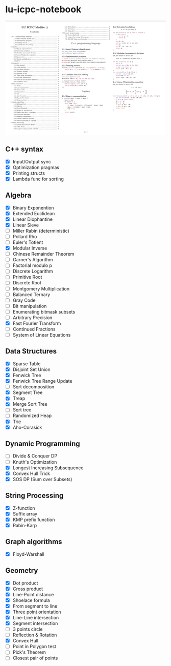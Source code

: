 # lu-icpc-notebook

![screenshot](assets/ss_20240307.png)


## C++ syntax

- [X] Input/Output sync
- [X] Optimization pragmas
- [X] Printing structs
- [X] Lambda func for sorting

## Algebra

- [X] Binary Exponention
- [X] Extended Euclidean
- [X] Linear Diophantine
- [X] Linear Sieve
- [ ] Miller Rabin (deterministic)
- [ ] Pollard Rho
- [ ] Euler's Totient
- [X] Modular Inverse
- [ ] Chinese Remainder Theorem
- [ ] Garner's Algorithm
- [ ] Factorial modulo p
- [ ] Discrete Logarithm
- [ ] Primitive Root
- [ ] Discrete Root
- [ ] Montgomery Multiplication
- [ ] Balanced Ternary
- [ ] Gray Code
- [ ] Bit manipulation
- [ ] Enumerating bitmask subsets
- [ ] Arbitrary Precision
- [X] Fast Fourier Transform
- [ ] Continued Fractions
- [ ] System of Linear Equations

## Data Structures

- [X] Sparse Table
- [X] Disjoint Set Union
- [X] Fenwick Tree
- [X] Fenwick Tree Range Update
- [ ] Sqrt decomposition
- [X] Segment Tree
- [X] Treap
- [X] Merge Sort Tree
- [ ] Sqrt tree
- [ ] Randomized Heap
- [X] Trie
- [X] Aho-Corasick

## Dynamic Programming

- [ ] Divide & Conquer DP
- [ ] Knuth's Optimization
- [X] Longest Increasing Subsequence
- [X] Convex Hull Trick
- [X] SOS DP (Sum over Subsets)

## String Processing

- [X] Z-function
- [X] Suffix array
- [X] KMP prefix function
- [X] Rabin-Karp

## Graph algorithms

- [X] Floyd-Warshall

## Geometry

- [X] Dot product
- [X] Cross product
- [X] Line-Point distance
- [X] Shoelace formula
- [X] From segment to line
- [X] Three point orientation
- [X] Line-Line intersection
- [X] Segment intersection
- [ ] 3 points circle
- [ ] Reflection & Rotation
- [X] Convex Hull
- [ ] Point in Polygon test
- [ ] Pick's Theorem
- [ ] Closest pair of points
